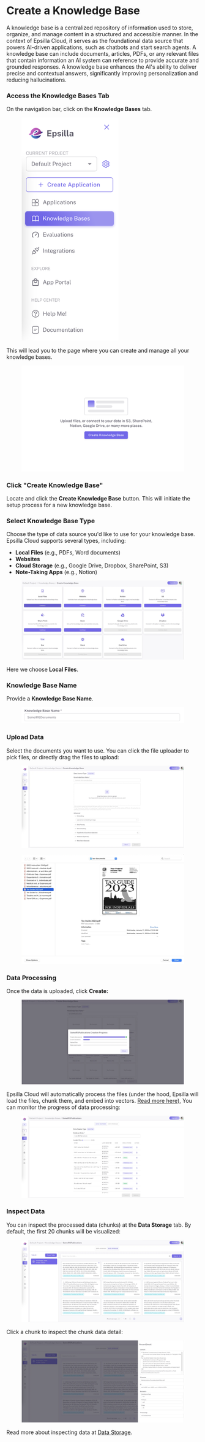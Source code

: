 # Create a Knowledge Base

A knowledge base is a centralized repository of information used to store, organize, and manage content in a structured and accessible manner. In the context of Epsilla Cloud, it serves as the foundational data source that powers AI-driven applications, such as chatbots and start search agents. A knowledge base can include documents, articles, PDFs, or any relevant files that contain information an AI system can reference to provide accurate and grounded responses. A knowledge base enhances the AI's ability to deliver precise and contextual answers, significantly improving personalization and reducing hallucinations.

### **Access the Knowledge Bases Tab**

On the navigation bar, click on the **Knowledge Bases** tab.

<figure><img src="../.gitbook/assets/Screenshot 2024-09-28 at 9.48.53 PM.png" alt="" width="253"><figcaption></figcaption></figure>

This will lead you to the page where you can create and manage all your knowledge bases.

<figure><img src="../.gitbook/assets/Screenshot 2024-09-28 at 9.50.29 PM.png" alt="" width="563"><figcaption></figcaption></figure>

### **Click "Create Knowledge Base"**

Locate and click the **Create Knowledge Base** button. This will initiate the setup process for a new knowledge base.

### **Select Knowledge Base Type**

Choose the type of data source you'd like to use for your knowledge base. Epsilla Cloud supports several types, including:

* **Local Files** (e.g., PDFs, Word documents)
* **Websites**
* **Cloud Storage** (e.g., Google Drive, Dropbox, SharePoint, S3)
* **Note-Taking Apps** (e.g., Notion)

<figure><img src="../.gitbook/assets/Screenshot 2024-09-28 at 9.51.56 PM.png" alt=""><figcaption></figcaption></figure>

Here we choose **Local Files**.&#x20;

### Knowledge Base Name

Provide a **Knowledge Base Name**.

<figure><img src="../.gitbook/assets/Screenshot 2024-09-29 at 11.45.11 PM.png" alt="" width="563"><figcaption></figcaption></figure>

### **Upload Data**

Select the documents you want to use. You can click the file uploader to pick files, or directly drag the files to upload:

<figure><img src="../.gitbook/assets/Screenshot 2024-09-28 at 9.56.51 PM.png" alt=""><figcaption></figcaption></figure>

<figure><img src="../.gitbook/assets/Screenshot 2024-09-28 at 9.57.11 PM.png" alt=""><figcaption></figcaption></figure>

### **Data Processing**

Once the data is uploaded, click **Create:**

<figure><img src="../.gitbook/assets/Screenshot 2024-09-28 at 9.57.34 PM.png" alt=""><figcaption></figcaption></figure>

Epsilla Cloud will automatically process the files (under the hood, Epsilla will load the files, chunk them, and embed into vectors. [Read more here](https://blog.epsilla.com/large-scale-smart-etl-for-unstructured-data-in-rag-systems-with-epsilla-7fd86fa8d6cd)),  You can monitor the progress of data processing:

<figure><img src="../.gitbook/assets/Screenshot 2024-09-28 at 9.57.47 PM.png" alt=""><figcaption></figcaption></figure>

### **Inspect Data**

You can inspect the processed data (chunks) at the **Data Storage** tab. By default, the first 20 chunks will be visualized:

<figure><img src="../.gitbook/assets/Screenshot 2024-09-28 at 10.03.01 PM.png" alt=""><figcaption></figcaption></figure>

Click a chunk to inspect the chunk data detail:

<figure><img src="../.gitbook/assets/Screenshot 2024-09-28 at 10.03.18 PM.png" alt=""><figcaption></figcaption></figure>

Read more about inspecting data at [Data Storage](../knowledge-base/data-storage.md).
